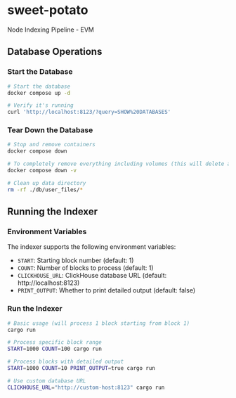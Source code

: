 # sweet-potato
Node Indexing Pipeline - EVM

## Database Operations

### Start the Database
```bash
# Start the database
docker compose up -d

# Verify it's running
curl 'http://localhost:8123/?query=SHOW%20DATABASES'
```

### Tear Down the Database
```bash
# Stop and remove containers
docker compose down

# To completely remove everything including volumes (this will delete all data)
docker compose down -v

# Clean up data directory
rm -rf ./db/user_files/*
```

## Running the Indexer

### Environment Variables
The indexer supports the following environment variables:
- `START`: Starting block number (default: 1)
- `COUNT`: Number of blocks to process (default: 1)
- `CLICKHOUSE_URL`: ClickHouse database URL (default: http://localhost:8123)
- `PRINT_OUTPUT`: Whether to print detailed output (default: false)

### Run the Indexer
```bash
# Basic usage (will process 1 block starting from block 1)
cargo run

# Process specific block range
START=1000 COUNT=100 cargo run

# Process blocks with detailed output
START=1000 COUNT=10 PRINT_OUTPUT=true cargo run

# Use custom database URL
CLICKHOUSE_URL="http://custom-host:8123" cargo run
```